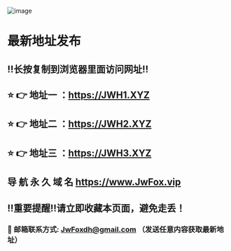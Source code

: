 ![image](https://cdn.jsdelivr.net/gh/jwfoxdh/dizhi/logo-s.png)
# 最新地址发布 
## ‼️长按复制到浏览器里面访问网址‼️
## ⭐️ 👉 地址一 ：https://JWH1.XYZ
## ⭐️ 👉 地址二 ：https://JWH2.XYZ
## ⭐️ 👉 地址三 ：https://JWH3.XYZ


## 导 航 永 久 域 名 	https://www.JwFox.vip
## ‼️重要提醒‼️请立即收藏本页面，避免走丢！
### 📧 邮箱联系方式: JwFoxdh@gmail.com （发送任意内容获取最新地址）
